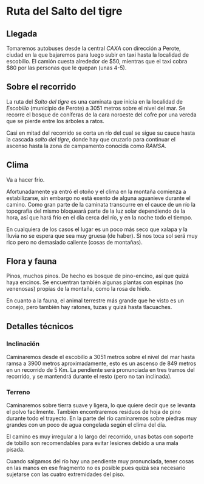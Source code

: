 # Ruta del Salto del tigre

## Llegada

Tomaremos autobuses desde la central *CAXA* con dirección a Perote, ciudad en la que bajaremos para luego subir en taxi hasta la localidad de escobillo. El camión cuesta alrededor de $50, mientras que el taxi cobra $80 por las personas que le quepan (unas 4-5).

## Sobre el recorrido

La ruta del *Salto del tigre* es una caminata que inicia en la localidad de *Escobillo* (municipio de Perote) a 3051 metros sobre el nivel del mar. Se recorre el bosque de coníferas de la cara noroeste del cofre por una vereda que se pierde entre los árboles a ratos.

Casi en mitad del recorrido se corta un río del cual se sigue su cauce hasta la cascada _salto del tigre_, donde hay que cruzarlo para continuar el ascenso hasta la zona de campamento conocida como _RAMSA_.

## Clima

Va a hacer frío.

Afortunadamente ya entró el otoño y el clima en la montaña comienza a estabilizarse, sin embargo no está exento de alguna aguanieve durante el camino. Como gran parte de la caminata transcurre en el cauce de un río la topografía del mismo bloqueará parte de la luz solar dependiendo de la hora, así que hará frío en el día cerca del río, y en la noche todo el tiempo.

En cualquiera de los casos el lugar es un poco más seco que xalapa y la lluvia no se espera que sea muy gruesa (de haber). Si nos toca sol será muy rico pero no demasiado caliente (cosas de montañas).

## Flora y fauna

Pinos, muchos pinos. De hecho es bosque de pino-encino, así que quizá haya encinos. Se encuentran también algunas plantas con espinas (no venenosas) propias de la montaña, como la rosa de hielo.

En cuanto a la fauna, el animal terrestre más grande que he visto es un conejo, pero también hay ratones, tuzas y quizá hasta tlacuaches.

## Detalles técnicos

### Inclinación

Caminaremos desde el escobillo a 3051 metros sobre el nivel del mar hasta ramsa a 3900 metros aproximadamente, esto es un ascenso de 849 metros en un recorrido de 5 Km. La pendiente será pronunciada en tres tramos del recorrido, y se mantendrá durante el resto (pero no tan inclinada).

### Terreno

Caminaremos sobre tierra suave y ligera, lo que quiere decir que se levanta el polvo facilmente. También encontraremos residuos de hoja de pino durante todo el trayecto. En la parte del río caminaremos sobre piedras muy grandes con un poco de agua congelada según el clima del día.

El camino es muy irregular a lo largo del recorrido, unas botas con soporte de tobillo son recomendables para evitar lesiones debido a una mala pisada.

Cuando salgamos del río hay una pendiente muy pronunciada, tener cosas en las manos en ese fragmento no es posible pues quizá sea necesario sujetarse con las cuatro extremidades del piso.
